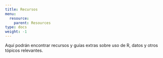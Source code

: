 ```yaml
---
title: Recursos
menu:
  resource:
    parent: Resources
type: docs
weight: -1
---
```



Aquí podrán encontrar recursos y guías extras sobre uso de R, datos y otros tópicos relevantes. 
